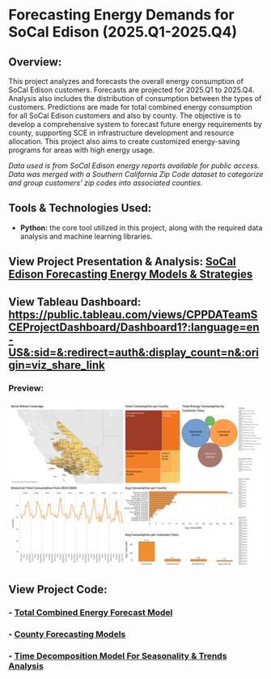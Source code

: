 # Forecasting Energy Demands for SoCal Edison (2025.Q1-2025.Q4)

## Overview:
This project analyzes and forecasts the overall energy consumption of SoCal Edison customers. Forecasts are projected for 2025.Q1 to 2025.Q4. Analysis also includes the distribution of consumption between the types of customers. Predictions are made for total combined energy consumption for all SoCal Edison customers and also by county. The objective is to develop a comprehensive system to forecast future energy requirements by county, supporting SCE in infrastructure development and resource allocation. This project also aims to create customized energy-saving programs for areas with high energy usage.

*Data used is from SoCal Edison energy reports available for public access. Data was merged with a Southern California Zip Code dataset to categorize and group customers' zip codes into associated counties.*

## Tools & Technologies Used:
- **Python:** the core tool utilized in this project, along with the required data analysis and machine learning libraries.

## View Project Presentation & Analysis: [SoCal Edison Forecasting Energy Models & Strategies](https://docs.google.com/presentation/d/1sR1rW84EqTw05AtBUeik8HTe1tzZBlPAB_XILUAd78w/edit?usp=sharing)

## View Tableau Dashboard: https://public.tableau.com/views/CPPDATeamSCEProjectDashboard/Dashboard1?:language=en-US&:sid=&:redirect=auth&:display_count=n&:origin=viz_share_link
### Preview:
![DA Team SCE Project Dashboard](tableau_project_dashboard.png)
## View Project Code:
### - [Total Combined Energy Forecast Model](https://github.com/adamchua97/sce-forecasting-energy-demand-analysis/blob/main/sarimax_model.ipynb)
### - [County Forecasting Models](https://github.com/adamchua97/sce-forecasting-energy-demand-analysis/tree/main/sce_county_forecasts)
### - [Time Decomposition Model For Seasonality & Trends Analysis](https://github.com/adamchua97/sce-forecasting-energy-demand-analysis/blob/main/time_decomposition_model.ipynb)

